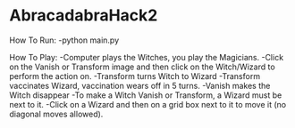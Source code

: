 # AbracadabraHack2

How To Run:
-python main.py

How To Play:
-Computer plays the Witches, you play the Magicians.
-Click on the Vanish or Transform image and then click on the Witch/Wizard to perform the action on.
-Transform turns Witch to Wizard
-Transform vaccinates Wizard, vaccination wears off in 5 turns.
-Vanish makes the Witch disappear
-To make a Witch Vanish or Transform, a Wizard must be next to it.
-Click on a Wizard and then on a grid box next to it to move it (no diagonal moves allowed).
